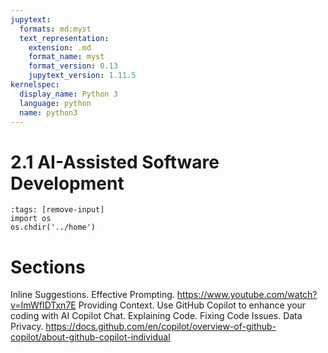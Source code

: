 ```yaml
---
jupytext:
  formats: md:myst
  text_representation:
    extension: .md
    format_name: myst
    format_version: 0.13
    jupytext_version: 1.11.5
kernelspec:
  display_name: Python 3
  language: python
  name: python3
---
```


# 2.1 AI-Assisted Software Development

```{code-cell} python
:tags: [remove-input]
import os
os.chdir('../home')
```

# Sections
Inline Suggestions. 
Effective Prompting. https://www.youtube.com/watch?v=ImWfIDTxn7E Providing Context. Use GitHub Copilot to enhance your coding with AI
Copilot Chat. Explaining Code. Fixing Code Issues.
Data Privacy. https://docs.github.com/en/copilot/overview-of-github-copilot/about-github-copilot-individual 